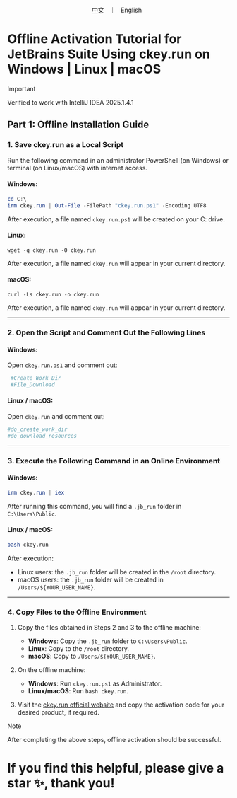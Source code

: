 <p align="center">
<br>
        <a href="README_CN.md">中文</a> &nbsp ｜ &nbsp English &nbsp
</p>

# Offline Activation Tutorial for JetBrains Suite Using ckey.run on Windows | Linux | macOS

> [!IMPORTANT]
>
> Verified to work with IntelliJ IDEA 2025.1.4.1

## Part 1: Offline Installation Guide

### 1. Save ckey.run as a Local Script

Run the following command in an administrator PowerShell (on Windows) or terminal (on Linux/macOS) with internet access.

#### Windows:

```powershell
cd C:\
irm ckey.run | Out-File -FilePath "ckey.run.ps1" -Encoding UTF8
```

After execution, a file named `ckey.run.ps1` will be created on your C: drive.

#### Linux:

```shell
wget -q ckey.run -O ckey.run
```

After execution, a file named `ckey.run` will appear in your current directory.

#### macOS:

```shell
curl -Ls ckey.run -o ckey.run
```

After execution, a file named `ckey.run` will appear in your current directory.

---

### 2. Open the Script and Comment Out the Following Lines

#### Windows:

Open `ckey.run.ps1` and comment out:

```powershell
 #Create_Work_Dir
 #File_Download
```

#### Linux / macOS:

Open `ckey.run` and comment out:

```bash
#do_create_work_dir
#do_download_resources
```

---

### 3. Execute the Following Command in an Online Environment

#### Windows:

```powershell
irm ckey.run | iex
```

After running this command, you will find a `.jb_run` folder in `C:\Users\Public`.

#### Linux / macOS:

```bash
bash ckey.run
```

After execution:
- Linux users: the `.jb_run` folder will be created in the `/root` directory.
- macOS users: the `.jb_run` folder will be created in `/Users/${YOUR_USER_NAME}`.

---

### 4. Copy Files to the Offline Environment

1. Copy the files obtained in Steps 2 and 3 to the offline machine:
   - **Windows**: Copy the `.jb_run` folder to `C:\Users\Public`.
   - **Linux**: Copy to the `/root` directory.
   - **macOS**: Copy to `/Users/${YOUR_USER_NAME}`.

2. On the offline machine:
   - **Windows**: Run `ckey.run.ps1` as Administrator.
   - **Linux/macOS**: Run `bash ckey.run`.

3. Visit the [ckey.run official website](https://ckey.run/) and copy the activation code for your desired product, if required.

> [!NOTE]
>
> After completing the above steps, offline activation should be successful.

# If you find this helpful, please give a star ✨, thank you!
